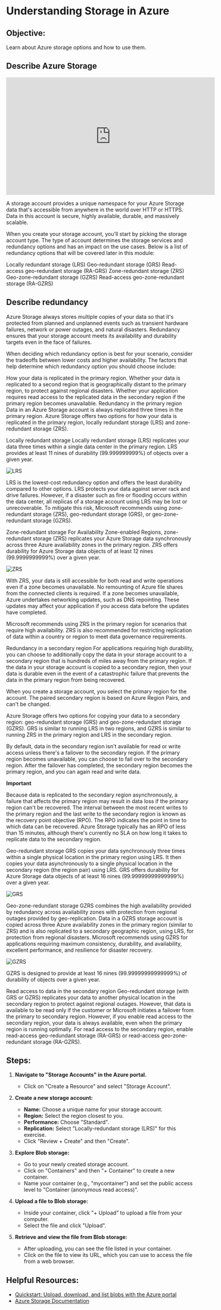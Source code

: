 # Understanding Storage in Azure

## Objective:
Learn about Azure storage options and how to use them.

## Describe Azure Storage

<iframe width="560" height="315" src="https://www.microsoft.com/en-us/videoplayer/embed/RE4MAbS?postJsllMsg=true" frameborder="0" allow="accelerometer; autoplay; clipboard-write; encrypted-media; gyroscope; picture-in-picture" allowfullscreen></iframe>

   A storage account provides a unique namespace for your Azure Storage data that's accessible from anywhere in the world over HTTP or HTTPS. Data in this account is secure, highly available, durable, and massively scalable.

   When you create your storage account, you’ll start by picking the storage account type. The type of account determines the storage services and redundancy options and has an impact on the use cases. Below is a list of redundancy options that will be covered later in this module:

   Locally redundant storage (LRS)
   Geo-redundant storage (GRS)
   Read-access geo-redundant storage (RA-GRS)
   Zone-redundant storage (ZRS)
   Geo-zone-redundant storage (GZRS)
   Read-access geo-zone-redundant storage (RA-GZRS)

## Describe redundancy 

   Azure Storage always stores multiple copies of your data so that it's protected from planned and unplanned events such as transient hardware failures, network or power outages, and natural disasters. Redundancy ensures that your storage account meets its availability and durability targets even in the face of failures.

   When deciding which redundancy option is best for your scenario, consider the tradeoffs between lower costs and higher availability. The factors that help determine which redundancy option you should choose include:

   How your data is replicated in the primary region.
   Whether your data is replicated to a second region that is geographically distant to the primary region, to protect against regional disasters.
   Whether your application requires read access to the replicated data in the secondary region if the primary region becomes unavailable.
   Redundancy in the primary region
   Data in an Azure Storage account is always replicated three times in the primary region. Azure Storage offers two options for how your data is replicated in the primary region, locally redundant storage (LRS) and zone-redundant storage (ZRS).

   Locally redundant storage
   Locally redundant storage (LRS) replicates your data three times within a single data center in the primary region. LRS provides at least 11 nines of durability (99.999999999%) of objects over a given year.

   ![LRS](../pics/storage1.png)

   LRS is the lowest-cost redundancy option and offers the least durability compared to other options. LRS protects your data against server rack and drive failures. However, if a disaster such as fire or flooding occurs within the data center, all replicas of a storage account using LRS may be lost or unrecoverable. To mitigate this risk, Microsoft recommends using zone-redundant storage (ZRS), geo-redundant storage (GRS), or geo-zone-redundant storage (GZRS).

   Zone-redundant storage
   For Availability Zone-enabled Regions, zone-redundant storage (ZRS) replicates your Azure Storage data synchronously across three Azure availability zones in the primary region. ZRS offers durability for Azure Storage data objects of at least 12 nines (99.9999999999%) over a given year.

   ![ZRS](../pics/storage2.png)

   With ZRS, your data is still accessible for both read and write operations even if a zone becomes unavailable. No remounting of Azure file shares from the connected clients is required. If a zone becomes unavailable, Azure undertakes networking updates, such as DNS repointing. These updates may affect your application if you access data before the updates have completed.

   Microsoft recommends using ZRS in the primary region for scenarios that require high availability. ZRS is also recommended for restricting replication of data within a country or region to meet data governance requirements.

   Redundancy in a secondary region
   For applications requiring high durability, you can choose to additionally copy the data in your storage account to a secondary region that is hundreds of miles away from the primary region. If the data in your storage account is copied to a secondary region, then your data is durable even in the event of a catastrophic failure that prevents the data in the primary region from being recovered.

   When you create a storage account, you select the primary region for the account. The paired secondary region is based on Azure Region Pairs, and can't be changed.

   Azure Storage offers two options for copying your data to a secondary region: geo-redundant storage (GRS) and geo-zone-redundant storage (GZRS). GRS is similar to running LRS in two regions, and GZRS is similar to running ZRS in the primary region and LRS in the secondary region.

   By default, data in the secondary region isn't available for read or write access unless there's a failover to the secondary region. If the primary region becomes unavailable, you can choose to fail over to the secondary region. After the failover has completed, the secondary region becomes the primary region, and you can again read and write data.

   **Important**

   Because data is replicated to the secondary region asynchronously, a failure that affects the primary region may result in data loss if the primary region can't be recovered. The interval between the most recent writes to the primary region and the last write to the secondary region is known as the recovery point objective (RPO). The RPO indicates the point in time to which data can be recovered. Azure Storage typically has an RPO of less than 15 minutes, although there's currently no SLA on how long it takes to replicate data to the secondary region.

   Geo-redundant storage
   GRS copies your data synchronously three times within a single physical location in the primary region using LRS. It then copies your data asynchronously to a single physical location in the secondary region (the region pair) using LRS. GRS offers durability for Azure Storage data objects of at least 16 nines (99.99999999999999%) over a given year.

   ![GRS](../pics/storage3.png)

   Geo-zone-redundant storage
   GZRS combines the high availability provided by redundancy across availability zones with protection from regional outages provided by geo-replication. Data in a GZRS storage account is copied across three Azure availability zones in the primary region (similar to ZRS) and is also replicated to a secondary geographic region, using LRS, for protection from regional disasters. Microsoft recommends using GZRS for applications requiring maximum consistency, durability, and availability, excellent performance, and resilience for disaster recovery.

   ![GZRS](../pics/storage4.png)

   GZRS is designed to provide at least 16 nines (99.99999999999999%) of durability of objects over a given year.

   Read access to data in the secondary region
   Geo-redundant storage (with GRS or GZRS) replicates your data to another physical location in the secondary region to protect against regional outages. However, that data is available to be read only if the customer or Microsoft initiates a failover from the primary to secondary region. However, if you enable read access to the secondary region, your data is always available, even when the primary region is running optimally. For read access to the secondary region, enable read-access geo-redundant storage (RA-GRS) or read-access geo-zone-redundant storage (RA-GZRS).

## Steps:

1. **Navigate to "Storage Accounts" in the Azure portal.**
   - Click on "Create a Resource" and select "Storage Account".

2. **Create a new storage account:**
   - **Name:** Choose a unique name for your storage account.
   - **Region:** Select the region closest to you.
   - **Performance:** Choose "Standard".
   - **Replication:** Select "Locally-redundant storage (LRS)" for this exercise.
   - Click "Review + Create" and then "Create".

3. **Explore Blob storage:**
   - Go to your newly created storage account.
   - Click on "Containers" and then "+ Container" to create a new container.
   - Name your container (e.g., "mycontainer") and set the public access level to "Container (anonymous read access)".

4. **Upload a file to Blob storage:**
   - Inside your container, click "+ Upload" to upload a file from your computer.
   - Select the file and click "Upload".

5. **Retrieve and view the file from Blob storage:**
   - After uploading, you can see the file listed in your container.
   - Click on the file to view its URL, which you can use to access the file from a web browser.

## Helpful Resources:
- [Quickstart: Upload, download, and list blobs with the Azure portal](https://docs.microsoft.com/en-us/azure/storage/blobs/storage-quickstart-blobs-portal)
- [Azure Storage Documentation](https://docs.microsoft.com/en-us/azure/storage/)
